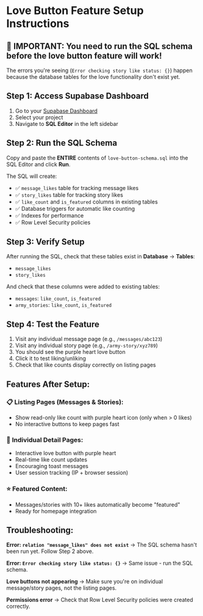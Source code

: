 # Love Button Feature Setup Instructions

## 🚨 **IMPORTANT: You need to run the SQL schema before the love button feature will work!**

The errors you're seeing (`Error checking story like status: {}`) happen because the database tables for the love functionality don't exist yet.

## Step 1: Access Supabase Dashboard

1. Go to your [Supabase Dashboard](https://supabase.com/dashboard)
2. Select your project
3. Navigate to **SQL Editor** in the left sidebar

## Step 2: Run the SQL Schema

Copy and paste the **ENTIRE** contents of `love-button-schema.sql` into the SQL Editor and click **Run**.

The SQL will create:
- ✅ `message_likes` table for tracking message likes
- ✅ `story_likes` table for tracking story likes  
- ✅ `like_count` and `is_featured` columns in existing tables
- ✅ Database triggers for automatic like counting
- ✅ Indexes for performance
- ✅ Row Level Security policies

## Step 3: Verify Setup

After running the SQL, check that these tables exist in **Database** → **Tables**:
- `message_likes`
- `story_likes`

And check that these columns were added to existing tables:
- `messages`: `like_count`, `is_featured`
- `army_stories`: `like_count`, `is_featured`

## Step 4: Test the Feature

1. Visit any individual message page (e.g., `/messages/abc123`)
2. Visit any individual story page (e.g., `/army-story/xyz789`)
3. You should see the purple heart love button
4. Click it to test liking/unliking
5. Check that like counts display correctly on listing pages

## Features After Setup:

### 📋 **Listing Pages** (Messages & Stories):
- Show read-only like count with purple heart icon (only when > 0 likes)
- No interactive buttons to keep pages fast

### 💜 **Individual Detail Pages**:
- Interactive love button with purple heart
- Real-time like count updates
- Encouraging toast messages
- User session tracking (IP + browser session)

### ⭐ **Featured Content**:
- Messages/stories with 10+ likes automatically become "featured"
- Ready for homepage integration

## Troubleshooting:

**Error: `relation "message_likes" does not exist`**
→ The SQL schema hasn't been run yet. Follow Step 2 above.

**Error: `Error checking story like status: {}`**
→ Same issue - run the SQL schema.

**Love buttons not appearing**
→ Make sure you're on individual message/story pages, not the listing pages.

**Permissions error**
→ Check that Row Level Security policies were created correctly. 